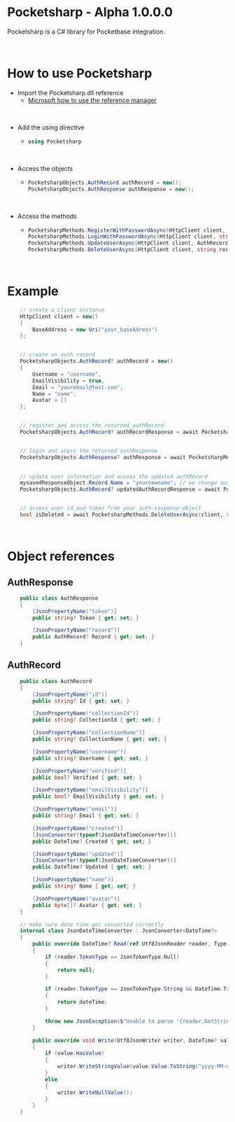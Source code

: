 # Pocketsharp - Alpha 1.0.0.0
Pocketsharp is a C# library for Pocketbase integration.

<br>

# How to use Pocketsharp

- Import the Pocketsharp.dll reference
  - [Microsoft how to use the reference manager](https://learn.microsoft.com/en-us/visualstudio/ide/how-to-add-or-remove-references-by-using-the-reference-manager?view=vs-2022)

<br>

- Add the using directive
  - ```csharp
    using Pocketsharp
    ```
<br>

- Access the objects
  - ```csharp
    PocketsharpObjects.AuthRecord authRecord = new();
    PocketsharpObjects.AuthResponse authResponse = new();
    ```
<br>

- Access the methods
  - ```csharp
    PocketsharpMethods.RegisterWithPasswordAsync(HttpClient client, AuthRecord record, string password, string passwordConfirm)
    PocketsharpMethods.LoginWithPasswordAsync(HttpClient client, string identity, string password)
    PocketsharpMethods.UpdateUserAsync(HttpClient client, AuthRecord record, string? password = null, string? newPassword = null, string? passwordConfirm = null)
    PocketsharpMethods.DeleteUserAsync(HttpClient client, string recordId)
    ```

<br>

# Example

```csharp
    // create a client instance
    HttpClient client = new()
    {
        BaseAddress = new Uri("your_baseAdress")
    };


    // create an auth record
    PocketsharpObjects.AuthRecord? authRecord = new()
    {
        Username = "username",
        EmailVisibility = true,
        Email = "youremail@test.com",
        Name = "name",
        Avatar = []
    };


    // register and access the returned authRecord
    PocketsharpObjects.AuthRecord? authRecordResponse = await PocketsharpMethods.RegisterWithPasswordAsync(client, authRecord, password, passwordConfirm);


    // login and acess the returned authResponse
    PocketsharpObjects.AuthResponse? authResponse = await PocketsharpMethods.LoginWithPasswordAsync(client, username, password);

    
    // update user information and access the updated authRecord
    mysavedResponseObject.Record.Name = "yournewname"; // we change our name for example
    PocketsharpObjects.AuthRecord? updatedAuthRecordResponse = await PocketsharpMethods.UpdateUserAsync(client, mysavedResponseObject);


    // access user id and token from your auth-response-object
    bool isDeleted = await PocketsharpMethods.DeleteUserAsync(client, savedAuthResponse.record.id, savedAuthResponse.token);
```

<br>

# Object references
## AuthResponse
```csharp
    public class AuthResponse
    {
        [JsonPropertyName("token")]
        public string? Token { get; set; }

        [JsonPropertyName("record")]
        public AuthRecord? Record { get; set; }
    }
```
## AuthRecord
```csharp
    public class AuthRecord
    {
        [JsonPropertyName("id")]
        public string? Id { get; set; }

        [JsonPropertyName("collectionId")]
        public string? CollectionId { get; set; }

        [JsonPropertyName("collectionName")]
        public string? CollectionName { get; set; }

        [JsonPropertyName("username")]
        public string? Username { get; set; }

        [JsonPropertyName("verified")]
        public bool? Verified { get; set; }

        [JsonPropertyName("emailVisibility")]
        public bool? EmailVisibility { get; set; }

        [JsonPropertyName("email")]
        public string? Email { get; set; }

        [JsonPropertyName("created")]
        [JsonConverter(typeof(JsonDateTimeConverter))]
        public DateTime? Created { get; set; }

        [JsonPropertyName("updated")]
        [JsonConverter(typeof(JsonDateTimeConverter))]
        public DateTime? Updated { get; set; }

        [JsonPropertyName("name")]
        public string? Name { get; set; }

        [JsonPropertyName("avatar")]
        public byte[]? Avatar { get; set; }
    }

    // make sure date time get converted correctly
    internal class JsonDateTimeConverter : JsonConverter<DateTime?>
    {
        public override DateTime? Read(ref Utf8JsonReader reader, Type typeToConvert, JsonSerializerOptions options)
        {
            if (reader.TokenType == JsonTokenType.Null)
            {
                return null;
            }

            if (reader.TokenType == JsonTokenType.String && DateTime.TryParse(reader.GetString(), out var dateTime))
            {
                return dateTime;
            }

            throw new JsonException($"Unable to parse '{reader.GetString()}' as DateTime.");
        }

        public override void Write(Utf8JsonWriter writer, DateTime? value, JsonSerializerOptions options)
        {
            if (value.HasValue)
            {
                writer.WriteStringValue(value.Value.ToString("yyyy-MM-ddTHH:mm:ss.fffZ"));
            }
            else
            {
                writer.WriteNullValue();
            }
        }
    }
```

